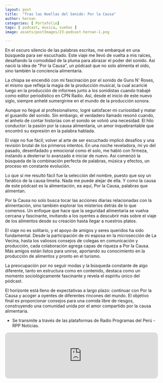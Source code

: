```yaml
---
layout: post
title:  "Tras las Huellas del Sonido: Por la Causa"
author: hernan
categories: [ Portafolio]
tags: [ podcast, musica, sueños ]
image: assets/postImages/23-podcast-hernan-1.png

---
```

En el oscuro silencio de las palabras escritas, me embarqué en una búsqueda para ser escuchado. Este viaje me llevó de vuelta a mis raíces, desafiando la comodidad de la pluma para abrazar el poder del sonido. Así nació la idea de "Por la Causa", un pódcast que no solo alimenta el oído, sino también la conciencia alimentaria.

La chispa se encendió con mi fascinación por el sonido de Guns N' Roses, el mismo que refleja la magia de la producción musical, la cual acaricié luego en la producción de informes junto a los sonidistas cuando trabajé como editor periodístico en CPN Radio. Así, desde el inicio de este nuevo siglo, siempre anhelé sumergirme en el mundo de la producción sonora. 

Aunque no llegué al profesionalismo, logré satisfacer mi curiosidad y matar el gusanillo del sonido. Sin embargo, el verdadero llamado resonó cuando, el anhelo de contar historias con el sonido se volvió una necesidad. El hilo conductor: la pasión por la causa alimentaria, un amor inquebrantable que encontró su expresión en la palabra hablada.

El viaje no fue fácil; volver al arte de ser escuchado implicó desafíos y una revisión brutal de los primeros intentos. En una noche reveladora, mi yo del pasado, desenfadado y emocional como él solo, me habló con firmeza, instando a desterrar lo avanzado e iniciar de nuevo. Así comenzó la búsqueda de la combinación perfecta de palabras, música y efectos, un proceso en constante evolución.

Lo que sí me resultó fácil fue la selección del nombre, puesto que soy un fanático de la causa limeña. Nada me puede alejar de ella. Y como la causa de este pódcast es la alimentación, ea aquí, Por la Causa, palabras que alimentan.

Por la Causa no solo busca tocar las acciones diarias relacionadas con la alimentación, sino también explorar los misterios detrás de lo que comemos. Un enfoque que hace que la seguridad alimentaria se vuelva cercana y fascinante, invitando a los oyentes a descubrir más sobre el viaje de los alimentos desde su creación hasta llegar a nuestros platos.

El viaje no es solitario, y el apoyo de amigos y seres queridos ha sido fundamental. Desde la participación de mi esposa en la microsección de La Vecina, hasta los valiosos consejos de colegas en comunicación y producción, cada colaboración agrega capas de riqueza a Por la Causa. Más amigos están listos para unirse, aportando su conocimiento en la producción de alimentos y pronto en el turismo.

La preocupación por no seguir modas y la búsqueda constante de algo diferente, tanto en estructura como en contenido, destaca como un momento sociológicamente fascinante y revela el espíritu único del pódcast.

El horizonte está lleno de expectativas a largo plazo: continuar con Por la Causa y acoger a oyentes de diferentes rincones del mundo. El objetivo final es proporcionar consejos para una comida libre de riesgos, construyendo una comunidad unida por el amor compartido por la causa alimentaria.

- Se transmite a través de las plataformas de Radio Programas del Perú - RPP Noticias.
<iframe style="border-radius:12px" src="https://open.spotify.com/embed/show/4sZ8qT1zlrlg161D1Pw88e?utm_source=generator" width="100%" height="152" frameBorder="0" allowfullscreen="" allow="autoplay; clipboard-write; encrypted-media; fullscreen; picture-in-picture" loading="lazy"></iframe>
